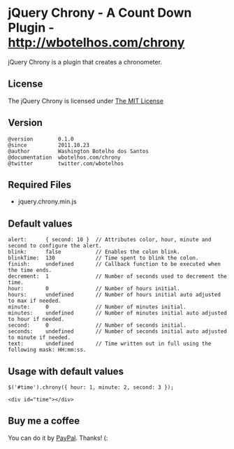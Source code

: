 # jQuery Chrony - A Count Down Plugin - http://wbotelhos.com/chrony

jQuery Chrony is a plugin that creates a chronometer.

## License

The jQuery Chrony is licensed under [The MIT License](http://www.opensource.org/licenses/mit-license.php)

## Version

	@version        0.1.0
	@since          2011.10.23
	@author         Washington Botelho dos Santos
	@documentation  wbotelhos.com/chrony
	@twitter        twitter.com/wbotelhos

## Required Files

+ jquery.chrony.min.js

## Default values

	alert:      { second: 10 }  // Attributes color, hour, minute and second to configure the alert.
	blink:      false           // Enables the colon blink.
	blinkTime:  130             // Time spent to blink the colon.
	finish:     undefined       // Callback function to be executed when the time ends.
	decrement:  1               // Number of seconds used to decrement the time.
	hour:       0               // Number of hours initial.
	hours:      undefined       // Number of hours initial auto adjusted to max if needed.
	minute:     0               // Number of minutes initial.
	minutes:    undefined       // Number of minutes initial auto adjusted to hour if needed.
	second:     0               // Number of seconds initial.
	seconds:    undefined       // Number of seconds initial auto adjusted to minute if needed.
	text:       undefined       // Time written out in full using the following mask: HH:mm:ss.

## Usage with default values

	$('#time').chrony({ hour: 1, minute: 2, second: 3 });

	<div id="time"></div>

## Buy me a coffee

You can do it by [PayPal](https://www.paypal.com/cgi-bin/webscr?cmd=_donations&business=X8HEP2878NDEG&item_name=jQuery%20Chrony). Thanks! (: